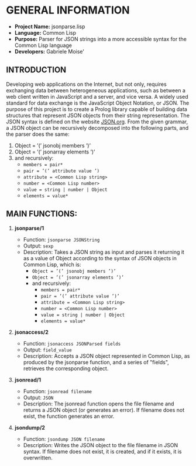 
# GENERAL INFORMATION
- **Project Name:** jsonparse.lisp
- **Language:** Common Lisp
- **Purpose:** Parser for JSON strings into a more accessible syntax for the Common Lisp language
- **Developers:** Gabriele Moise'

## INTRODUCTION
Developing web applications on the Internet, but not only, requires exchanging data between heterogeneous applications, such as between a web client written in JavaScript and a server, and vice versa. A widely used standard for data exchange is the JavaScript Object Notation, or JSON. The purpose of this project is to create a Prolog library capable of building data structures that represent JSON objects from their string representation. The JSON syntax is defined on the website [JSON.org](https://www.json.org). From the given grammar, a JSON object can be recursively decomposed into the following parts, and the parser does the same:
1. Object = ’(’ jsonobj members ’)’
2. Object = ’(’ jsonarray elements ’)’
3. and recursively:
    * `members = pair*`
    * `pair = ’(’ attribute value ’)`
    * `attribute = <Common Lisp string>`
    * `number = <Common Lisp number>`
    * `value = string | number | Object`
    * `elements = value*`


## MAIN FUNCTIONS:

1. **jsonparse/1**
   - Function: `jsonparse JSONString`
   - Output: `sexp`
   - Description: Takes a JSON string as input and parses it returning it as a value of Object according to the syntax of JSON objects in Common Lisp, which is:
     - `Object = ’(’ jsonobj members ’)’`
     - `Object = ’(’ jsonarray elements ’)’`
     - and recursively:
       - `members = pair*`
       - `pair = ’(’ attribute value ’)’`
       - `attribute = <Common Lisp string>`
       - `number = <Common Lisp number>`
       - `value = string | number | Object`
       - `elements = value*`

2. **jsonaccess/2**
   - Function: `jsonaccess JSONParsed fields`
   - Output: `field_value`
   - Description: Accepts a JSON object represented in Common Lisp, as produced by the jsonparse function, and a series of "fields", retrieves the corresponding object.

3. **jsonread/1**
   - Function: `jsonread filename`
   - Output: `JSON`
   - Description: The jsonread function opens the file filename and returns a JSON object (or generates an error). If filename does not exist, the function generates an error.

4. **jsondump/2**
   - Function: `jsondump JSON filename`
   - Description: Writes the JSON object to the file filename in JSON syntax. If filename does not exist, it is created, and if it exists, it is overwritten.
